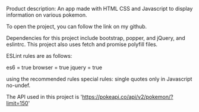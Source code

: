 Product description: An app made with HTML CSS and Javascript to display information on various pokemon.

To open the project, you can follow the link on my github.

Dependencies for this project include bootstrap, popper, and jQuery, and eslintrc.
This project also uses fetch and promise polyfill files.

ESLint rules are as follows:

es6 = true
browser = true
jquery = true

using the recommended rules
special rules: single quotes only in Javascript
no-undef.

The API used in this project is 'https://pokeapi.co/api/v2/pokemon/?limit=150'

